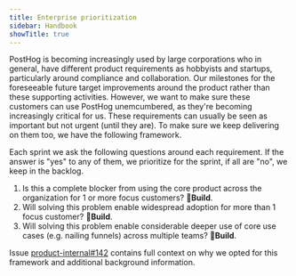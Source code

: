 ```yaml
---
title: Enterprise prioritization
sidebar: Handbook
showTitle: true
---
```


PostHog is becoming increasingly used by large corporations who in general, have different product requirements as hobbyists and startups, particularly around compliance and collaboration. Our milestones for the foreseeable future target improvements around the product rather than these supporting activities. However, we want to make sure these customers can use PostHog unemcumbered, as they're becoming increasingly critical for us. These requirements can usually be seen as important but not urgent (until they are). To make sure we keep delivering on them too, we have the following framework.


Each sprint we ask the following questions around each requirement. If the answer is "yes" to any of them, we prioritize for the sprint, if all are "no", we keep in the backlog.


1. Is this a complete blocker from using the core product across the organization for 1 or more focus customers? **🔨Build**.
2. Will solving this problem enable widespread adoption for more than 1 focus customer? **🔨Build**.
3. Will solving this problem enable considerable deeper use of core use cases (e.g. nailing funnels) across multiple teams? **🔨Build**.


Issue <a target="_blank" href="https://github.com/PostHog/product-internal/issues/142">product-internal#142</a> contains full context on why we opted for this framework and additional background information.